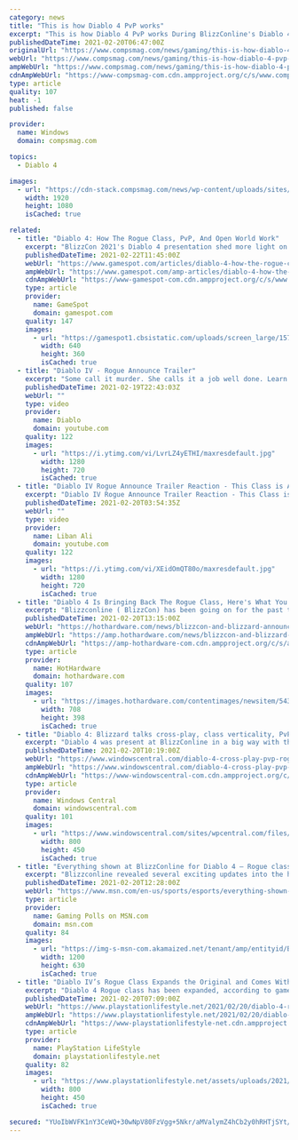```yaml
---
category: news
title: "This is how Diablo 4 PvP works"
excerpt: "This is how Diablo 4 PvP works During BlizzConline's Diablo 4 deep dive segment, the developers of the RPG game provided some new details ..."
publishedDateTime: 2021-02-20T06:47:00Z
originalUrl: "https://www.compsmag.com/news/gaming/this-is-how-diablo-4-pvp-works/"
webUrl: "https://www.compsmag.com/news/gaming/this-is-how-diablo-4-pvp-works/"
ampWebUrl: "https://www.compsmag.com/news/gaming/this-is-how-diablo-4-pvp-works/amp/"
cdnAmpWebUrl: "https://www-compsmag-com.cdn.ampproject.org/c/s/www.compsmag.com/news/gaming/this-is-how-diablo-4-pvp-works/amp/"
type: article
quality: 107
heat: -1
published: false

provider:
  name: Windows
  domain: compsmag.com

topics:
  - Diablo 4

images:
  - url: "https://cdn-stack.compsmag.com/news/wp-content/uploads/sites/27/2021/02/This-is-how-Diablo-4-PvP-works.jpg"
    width: 1920
    height: 1080
    isCached: true

related:
  - title: "Diablo 4: How The Rogue Class, PvP, And Open World Work"
    excerpt: "BlizzCon 2021's Diablo 4 presentation shed more light on the new class announcement and how its bringing back PvP elements."
    publishedDateTime: 2021-02-22T11:45:00Z
    webUrl: "https://www.gamespot.com/articles/diablo-4-how-the-rogue-class-pvp-and-open-world-work/1100-6487851/"
    ampWebUrl: "https://www.gamespot.com/amp-articles/diablo-4-how-the-rogue-class-pvp-and-open-world-work/1100-6487851/"
    cdnAmpWebUrl: "https://www-gamespot-com.cdn.ampproject.org/c/s/www.gamespot.com/amp-articles/diablo-4-how-the-rogue-class-pvp-and-open-world-work/1100-6487851/"
    type: article
    provider:
      name: GameSpot
      domain: gamespot.com
    quality: 147
    images:
      - url: "https://gamespot1.cbsistatic.com/uploads/screen_large/1574/15746725/3798854-diablo4_presentation_site.jpg"
        width: 640
        height: 360
        isCached: true
  - title: "Diablo IV - Rogue Announce Trailer"
    excerpt: "Some call it murder. She calls it a job well done. Learn more at Diablo4.com The Rogue is the newest addition to the Diablo IV campfire, combining range and ..."
    publishedDateTime: 2021-02-19T22:43:03Z
    webUrl: ""
    type: video
    provider:
      name: Diablo
      domain: youtube.com
    quality: 122
    images:
      - url: "https://i.ytimg.com/vi/LvrLZ4yETHI/maxresdefault.jpg"
        width: 1280
        height: 720
        isCached: true
  - title: "Diablo IV Rogue Announce Trailer Reaction - This Class is AMAZING!"
    excerpt: "Diablo IV Rogue Announce Trailer Reaction - This Class is AMAZING! During Blizzcon 2021, Diablo IV brought some new information in the form of a new class ..."
    publishedDateTime: 2021-02-20T03:54:35Z
    webUrl: ""
    type: video
    provider:
      name: Liban Ali
      domain: youtube.com
    quality: 122
    images:
      - url: "https://i.ytimg.com/vi/XEidOmQT80o/maxresdefault.jpg"
        width: 1280
        height: 720
        isCached: true
  - title: "Diablo 4 Is Bringing Back The Rogue Class, Here's What You Need To Know"
    excerpt: "Blizzconline ( BlizzCon) has been going on for the past two days, and it has brought plenty of announcements for all of Blizzard ’s IPs. Amongst these updates, a new character class was announced for ..."
    publishedDateTime: 2021-02-20T13:15:00Z
    webUrl: "https://hothardware.com/news/blizzcon-and-blizzard-announce-rogue-class-for-diablo-iv"
    ampWebUrl: "https://amp.hothardware.com/news/blizzcon-and-blizzard-announce-rogue-class-for-diablo-iv"
    cdnAmpWebUrl: "https://amp-hothardware-com.cdn.ampproject.org/c/s/amp.hothardware.com/news/blizzcon-and-blizzard-announce-rogue-class-for-diablo-iv"
    type: article
    provider:
      name: HotHardware
      domain: hothardware.com
    quality: 107
    images:
      - url: "https://images.hothardware.com/contentimages/newsitem/54331/content/Diablo_IV_Rogue_Key_Art.jpg"
        width: 708
        height: 398
        isCached: true
  - title: "Diablo 4: Blizzard talks cross-play, class verticality, PvP and the Rogue's agility"
    excerpt: "Diablo 4 was present at BlizzConline in a big way with the gory reveal of the Rogue class, the fourth of five classes that'll be present in the game at launch. Shortly after the reveal, I had the ..."
    publishedDateTime: 2021-02-20T10:19:00Z
    webUrl: "https://www.windowscentral.com/diablo-4-cross-play-pvp-rogue"
    ampWebUrl: "https://www.windowscentral.com/diablo-4-cross-play-pvp-rogue?amp"
    cdnAmpWebUrl: "https://www-windowscentral-com.cdn.ampproject.org/c/s/www.windowscentral.com/diablo-4-cross-play-pvp-rogue?amp"
    type: article
    provider:
      name: Windows Central
      domain: windowscentral.com
    quality: 101
    images:
      - url: "https://www.windowscentral.com/sites/wpcentral.com/files/styles/large/public/field/image/2021/02/diablo-4-rogue-art.jpg"
        width: 800
        height: 450
        isCached: true
  - title: "Everything shown at BlizzConline for Diablo 4 – Rogue class, PvP, open-world"
    excerpt: "Blizzconline revealed several exciting updates into the highly anticipated Diablo IV project, including the fourth class’s reveal: The Rouge, along with PvP combat, and a bunch of open-world details, ..."
    publishedDateTime: 2021-02-20T12:28:00Z
    webUrl: "https://www.msn.com/en-us/sports/esports/everything-shown-at-blizzconline-for-diablo-4-e2-80-93-rogue-class-pvp-open-world/ar-BB1dREVY"
    type: article
    provider:
      name: Gaming Polls on MSN.com
      domain: msn.com
    quality: 84
    images:
      - url: "https://img-s-msn-com.akamaized.net/tenant/amp/entityid/BB1dRvcg.img?h=630&w=1200&m=6&q=60&o=t&l=f&f=jpg"
        width: 1200
        height: 630
        isCached: true
  - title: "Diablo IV’s Rogue Class Expands the Original and Comes With a Lot of Customization Options"
    excerpt: "Diablo 4 Rogue class has been expanded, according to game director Luis Barriga. It'll come with a lot of customization options."
    publishedDateTime: 2021-02-20T07:09:00Z
    webUrl: "https://www.playstationlifestyle.net/2021/02/20/diablo-4-rogue-class-reveal/"
    ampWebUrl: "https://www.playstationlifestyle.net/2021/02/20/diablo-4-rogue-class-reveal/amp/"
    cdnAmpWebUrl: "https://www-playstationlifestyle-net.cdn.ampproject.org/c/s/www.playstationlifestyle.net/2021/02/20/diablo-4-rogue-class-reveal/amp/"
    type: article
    provider:
      name: PlayStation LifeStyle
      domain: playstationlifestyle.net
    quality: 82
    images:
      - url: "https://www.playstationlifestyle.net/assets/uploads/2021/02/diablo-4-rogue.jpg"
        width: 800
        height: 450
        isCached: true

secured: "YUoIbWVFK1nY3CeWQ+30wNpV80FzVgg+5Nkr/aMValymZ4hCb2y0hRHTjSYt/rEBfwDbUE436O0r0uEFpKIklHj769FZbIpnfSXkKK5oxkraAJ2Yv3dnqCplMP8tuxCsRJXy0YAylmF3+zrkggCiF3TR/heQ9ZyD0SbasTVk5kcPLHdHxeZZyJfFR276Q+5LaZsMbUpZ5p0w8j54Pgq2HziRwMeCdKR8lENucYxWFYNoVgEHZnS5mMqJ3WW95jXEadVYJz8IhtigxQ7Anwk5LkaUWa5vysRrcd3VuMYHaWQ+JHLICE/DWk30f5Kly2WG/DDWGtffSjPktmeOSpb0bxCjU7p/6IryWP7d1t809AM=;toSX/HvdQi/qRu/pDWb+zw=="
---
```


